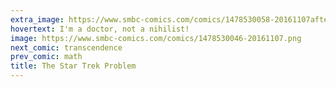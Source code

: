 ```yaml
---
extra_image: https://www.smbc-comics.com/comics/1478530058-20161107after.png
hovertext: I'm a doctor, not a nihilist!
image: https://www.smbc-comics.com/comics/1478530046-20161107.png
next_comic: transcendence
prev_comic: math
title: The Star Trek Problem
---
```


